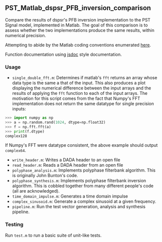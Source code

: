 ## PST_Matlab_dspsr_PFB_inversion_comparison

Compare the results of dspsr's PFB inversion implementation to the PST Signal model,
implemented in Matlab. The goal of this comparison is to assess whether the two
implementations produce the same results, within numerical precision.

Attempting to abide by the Matlab coding conventions enumerated [here](https://au.mathworks.com/matlabcentral/fileexchange/46056-matlab-style-guidelines-2-0).

Function documentation using [jsdoc](http://usejsdoc.org/) style documentation.

### Usage

- `single_double_fft.m`: Determines if matlab's `fft` returns an array whose data
type is the same a that of the input. This also produces a plot displaying the
numerical difference between the input arrays and the results of applying
the `fft` function to each of the input arrays. The motivation for this script
comes from the fact that Numpy's FFT implementation does not return the same
datatype for single precision inputs:

```python
>>> import numpy as np
>>> a = np.random.rand(1024, dtype=np.float32)
>>> f = np.fft.fft(a)
>>> print(f.dtype)
complex128
```

If Numpy's FFT were datatype consistent, the above example should output `complex64`.

- `write_header.m`: Writes a DADA header to an open file
- `read_header.m`: Reads a DADA header from an open file
- `polyphase_analysis.m`: Implements polyphase filterbank algorithm.
This is originally John Bunton's code.
- `polyphase_synthesis.m`: Implements polyphase filterbank inversion algorithm.
This is cobbled together from many different people's code (all are acknowledged).
- `time_domain_impulse.m`: Generates a time domain impulse
- `complex_sinusoid.m`: Generate a complex sinusoid at a given frequency.
- `pipeline.m`: Run the test vector generation, analysis and synthesis pipeline.

### Testing

Run `test.m` to run a basic suite of unit-like tests.

